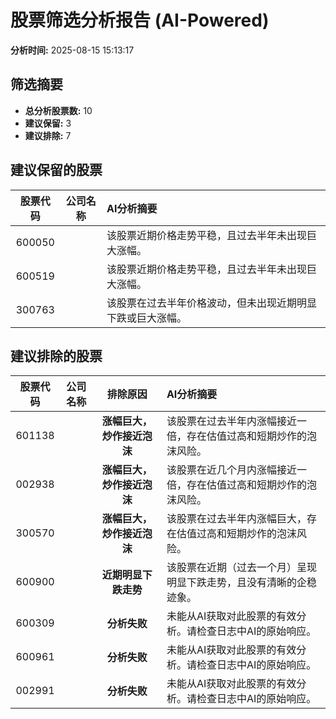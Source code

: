 # 股票筛选分析报告 (AI-Powered)

**分析时间:** 2025-08-15 15:13:17

## 筛选摘要

- **总分析股票数:** 10
- **建议保留:** 3
- **建议排除:** 7

## 建议保留的股票

| 股票代码 | 公司名称 | AI分析摘要 |
|:---:|:---:|:---|
| 600050 |  | 该股票近期价格走势平稳，且过去半年未出现巨大涨幅。 |
| 600519 |  | 该股票近期价格走势平稳，且过去半年未出现巨大涨幅。 |
| 300763 |  | 该股票在过去半年价格波动，但未出现近期明显下跌或巨大涨幅。 |

## 建议排除的股票

| 股票代码 | 公司名称 | 排除原因 | AI分析摘要 |
|:---:|:---:|:---:|:---|
| 601138 |  | **涨幅巨大，炒作接近泡沫** | 该股票在过去半年内涨幅接近一倍，存在估值过高和短期炒作的泡沫风险。 |
| 002938 |  | **涨幅巨大，炒作接近泡沫** | 该股票在近几个月内涨幅接近一倍，存在估值过高和短期炒作的泡沫风险。 |
| 300570 |  | **涨幅巨大，炒作接近泡沫** | 该股票在过去半年内涨幅巨大，存在估值过高和短期炒作的泡沫风险。 |
| 600900 |  | **近期明显下跌走势** | 该股票在近期（过去一个月）呈现明显下跌走势，且没有清晰的企稳迹象。 |
| 600309 |  | **分析失败** | 未能从AI获取对此股票的有效分析。请检查日志中AI的原始响应。 |
| 600961 |  | **分析失败** | 未能从AI获取对此股票的有效分析。请检查日志中AI的原始响应。 |
| 002991 |  | **分析失败** | 未能从AI获取对此股票的有效分析。请检查日志中AI的原始响应。 |
